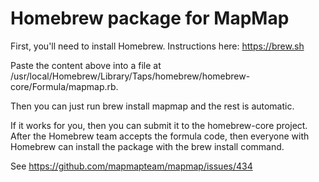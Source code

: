 # Homebrew package for MapMap

First, you'll need to install Homebrew. Instructions here: https://brew.sh

Paste the content above into a file at /usr/local/Homebrew/Library/Taps/homebrew/homebrew-core/Formula/mapmap.rb.

Then you can just run brew install mapmap and the rest is automatic.

If it works for you, then you can submit it to the homebrew-core project. After the Homebrew team accepts the formula
code, then everyone with Homebrew can install the package with the brew install command.

See https://github.com/mapmapteam/mapmap/issues/434
